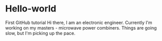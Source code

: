 # Hello-world
First GitHub tutorial
Hi there, I am an electronic engineer. Currently I'm working on my masters - microwave power combiners. Things are going slow, but I'm picking up the pace.
